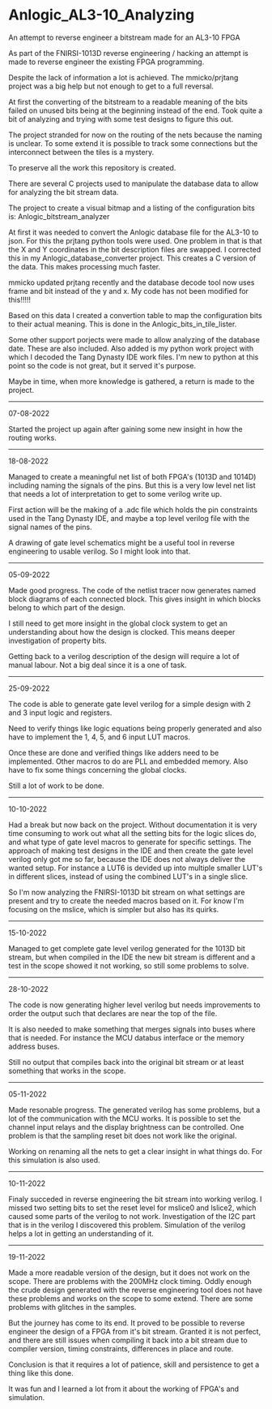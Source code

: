 # Anlogic_AL3-10_Analyzing
An attempt to reverse engineer a bitstream made for an AL3-10 FPGA

As part of the FNIRSI-1013D reverse engineering / hacking an attempt is made to reverse engineer the existing FPGA programming.

Despite the lack of information a lot is achieved. The mmicko/prjtang project was a big help but not enough to get to a full reversal.

At first the converting of the bitstream to a readable meaning of the bits failed on unused bits being at the beginning instead of the end. Took quite a bit of analyzing and trying with some test designs to figure this out.

The project stranded for now on the routing of the nets because the naming is unclear. To some extend it is possible to track some connections but the interconnect between the tiles is a mystery.

To preserve all the work this repository is created.

There are several C projects used to manipulate the database data to allow for analyzing the bit stream data.

The project to create a visual bitmap and a listing of the configuration bits is: Anlogic_bitstream_analyzer

At first it was needed to convert the Anlogic database file for the AL3-10 to json. For this the prjtang python tools were used. One problem in that is that the X and Y coordinates in the bit description files are swapped. I corrected this in my Anlogic_database_converter project. This creates a C version of the data. This makes processing much faster.

mmicko updated prjtang recently and the database decode tool now uses frame and bit instead of the y and x. My code has not been modified for this!!!!!

Based on this data I created a convertion table to map the configuration bits to their actual meaning. This is done in the Anlogic_bits_in_tile_lister.

Some other support porjects were made to allow analyzing of the database date. These are also included. Also added is my python work project with which I decoded the Tang Dynasty IDE work files. I'm new to python at this point so the code is not great, but it served it's purpose.

Maybe in time, when more knowledge is gathered, a return is made to the project.

-------------------------------------------------------------------------------------------------------------------------------
07-08-2022

Started the project up again after gaining some new insight in how the routing works.

-------------------------------------------------------------------------------------------------------------------------------
18-08-2022

Managed to create a meaningful net list of both FPGA's (1013D and 1014D) including naming the signals of the pins.
But this is a very low level net list that needs a lot of interpretation to get to some verilog write up.

First action will be the making of a .adc file which holds the pin constraints used in the Tang Dynasty IDE,
and maybe a top level verilog file with the signal names of the pins.

A drawing of gate level schematics might be a useful tool in reverse engineering to usable verilog. So I might look into that.

-------------------------------------------------------------------------------------------------------------------------------
05-09-2022

Made good progress. The code of the netlist tracer now generates named block diagrams of each connected block. This gives insight in which blocks belong to which part of the design.

I still need to get more insight in the global clock system to get an understanding about how the design is clocked. This means deeper investigation of property bits.

Getting back to a verilog description of the design will require a lot of manual labour. Not a big deal since it is a one of task.

-------------------------------------------------------------------------------------------------------------------------------
25-09-2022

The code is able to generate gate level verilog for a simple design with 2 and 3 input logic and registers.

Need to verify things like logic equations being properly generated and also have to implement the 1, 4, 5, and 6 input LUT macros.

Once these are done and verified things like adders need to be implemented. Other macros to do are PLL and embedded memory.
Also have to fix some things concerning the global clocks.

Still a lot of work to be done.

-------------------------------------------------------------------------------------------------------------------------------
10-10-2022

Had a break but now back on the project. Without documentation it is very time consuming to work out what all the setting bits
for the logic slices do, and what type of gate level macros to generate for specific settings. The approach of making test designs
in the IDE and then create the gate level verilog only got me so far, because the IDE does not always deliver the wanted setup.
For instance a LUT6 is devided up into multiple smaller LUT's in different slices, instead of using the combined LUT's in a single
slice.

So I'm now analyzing the FNIRSI-1013D bit stream on what settings are present and try to create the needed macros based on it.
For know I'm focusing on the mslice, which is simpler but also has its quirks.

-------------------------------------------------------------------------------------------------------------------------------
15-10-2022

Managed to get complete gate level verilog generated for the 1013D bit stream, but when compiled in the IDE the new bit stream
is different and a test in the scope showed it not working, so still some problems to solve.

-------------------------------------------------------------------------------------------------------------------------------
28-10-2022

The code is now generating higher level verilog but needs improvements to order the output such that declares are near the top
of the file.

It is also needed to make something that merges signals into buses where that is needed. For instance the MCU databus interface
or the memory address buses.

Still no output that compiles back into the original bit stream or at least something that works in the scope.

-------------------------------------------------------------------------------------------------------------------------------
05-11-2022

Made resonable progress. The generated verilog has some problems, but a lot of the communication with the MCU works.
It is possible to set the channel input relays and the display brightness can be controlled.
One problem is that the sampling reset bit does not work like the original.

Working on renaming all the nets to get a clear insight in what things do. For this simulation is also used.

-------------------------------------------------------------------------------------------------------------------------------
10-11-2022

Finaly succeded in reverse engineering the bit stream into working verilog. I missed two setting bits to set the reset level for
mslice0 and lslice2, which caused some parts of the verilog to not work. Investigation of the I2C part that is in the verilog
I discovered this problem. Simulation of the verilog helps a lot in getting an understanding of it.

-------------------------------------------------------------------------------------------------------------------------------
19-11-2022

Made a more readable version of the design, but it does not work on the scope. There are problems with the 200MHz clock timing.
Oddly enough the crude design generated with the reverse engineering tool does not have these problems and works on the scope
to some extend. There are some problems with glitches in the samples.

But the journey has come to its end. It proved to be possible to reverse engineer the design of a FPGA from it's bit stream.
Granted it is not perfect, and there are still issues when compiling it back into a bit stream due to compiler version,
timing constraints, differences in place and route.

Conclusion is that it requires a lot of patience, skill and persistence to get a thing like this done.

It was fun and I learned a lot from it about the working of FPGA's and simulation.
